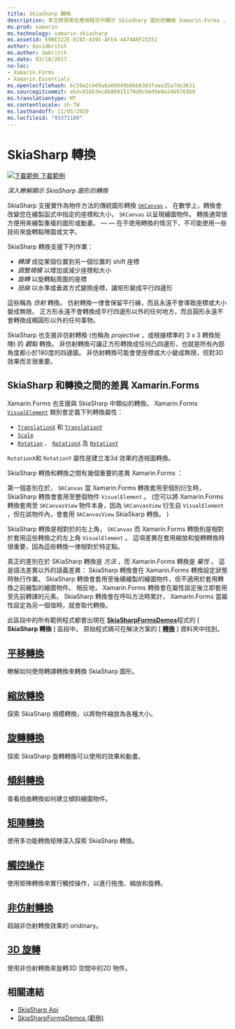 ```yaml
---
title: SkiaSharp 轉換
description: 本文將探索在應用程式中顯示 SkiaSharp 圖形的轉換 Xamarin.Forms ，並以範例程式碼示範。
ms.prod: xamarin
ms.technology: xamarin-skiasharp
ms.assetid: E9BE322E-ECB3-4395-AFE4-4474A0F25551
author: davidbritch
ms.author: dabritch
ms.date: 03/10/2017
no-loc:
- Xamarin.Forms
- Xamarin.Essentials
ms.openlocfilehash: 6c59a2c669a6a60049b6bb6383faea35a7de3631
ms.sourcegitcommit: ebdc016b3ec0b06915170d0cbbd9e0e2469763b9
ms.translationtype: MT
ms.contentlocale: zh-TW
ms.lasthandoff: 11/05/2020
ms.locfileid: "93371189"
---
```

# <a name="skiasharp-transforms"></a>SkiaSharp 轉換

[![下載範例](~/media/shared/download.png) 下載範例](/samples/xamarin/xamarin-forms-samples/skiasharpforms-demos)

_深入瞭解顯示 SkiaSharp 圖形的轉換_

SkiaSharp 支援實作為物件方法的傳統圖形轉換 [`SKCanvas`](xref:SkiaSharp.SKCanvas) 。 在數學上，轉換會改變您在繪製函式中指定的座標和大小， `SKCanvas` 以呈現繪圖物件。 轉換通常很方便用來繪製重複的圖形或動畫。 &mdash; &mdash; 在不使用轉換的情況下，不可能使用一些技術來旋轉點陣圖或文字。

SkiaSharp 轉換支援下列作業：

- *轉譯* 成從某個位置到另一個位置的 shift 座標
- *調整規模* 以增加或減少座標和大小
- *旋轉* 以旋轉點周圍的座標
- *扭曲* 以水準或垂直方式變換座標，讓矩形變成平行四邊形

這些稱為 *仿射* 轉換。 仿射轉換一律會保留平行線，而且永遠不會導致座標或大小變成無限。 正方形永遠不會轉換成平行四邊形以外的任何地方，而且圓形永遠不會轉換成橢圓形以外的任何事物。

SkiaSharp 也支援非仿射轉換 (也稱為 *projective* ，或根據標準的 3 x 3 轉換矩陣) 的 *觀點* 轉換。 非仿射轉換可讓正方形轉換成任何凸四邊形，也就是所有內部角度都小於180度的四邊圖。 非仿射轉換可能會使座標或大小變成無限，但對3D 效果而言很重要。

## <a name="differences-between-skiasharp-and-no-locxamarinforms-transforms"></a>SkiaSharp 和轉換之間的差異 Xamarin.Forms

Xamarin.Forms 也支援與 SkiaSharp 中類似的轉換。 Xamarin.Forms [`VisualElement`](xref:Xamarin.Forms.VisualElement) 類別會定義下列轉換屬性：

- [`TranslationX`](xref:Xamarin.Forms.VisualElement.TranslationX) 和 [`TranslationY`](xref:Xamarin.Forms.VisualElement.TranslationY)
- [`Scale`](xref:Xamarin.Forms.VisualElement.Scale)
- [`Rotation`](xref:Xamarin.Forms.VisualElement.Rotation) 、 [`RotationX`](xref:Xamarin.Forms.VisualElement.RotationX) 及 [`RotationY`](xref:Xamarin.Forms.VisualElement.RotationY)

`RotationX`和 `RotationY` 屬性是建立准3d 效果的透視圖轉換。

SkiaSharp 轉換和轉換之間有幾個重要的差異 Xamarin.Forms ：

第一個差別在於， `SKCanvas` 當 Xamarin.Forms 轉換套用至個別衍生時，SkiaSharp 轉換會套用至整個物件 `VisualElement` 。  (您可以將 Xamarin.Forms 轉換套用至 `SKCanvasView` 物件本身，因為 `SKCanvasView` 衍生自 `VisualElement` ，但在該物件內，會套用 `SKCanvasView` SkiaSkarp 轉換。 ) 

SkiaSharp 轉換是相對於的左上角， `SKCanvas` 而 Xamarin.Forms 轉換則是相對於套用這些轉換之的左上角 `VisualElement` 。 這項差異在套用縮放和旋轉轉換時很重要，因為這些轉換一律相對於特定點。

真正的差別在於 SKiaSharp 轉換是 *方法* ，而 Xamarin.Forms 轉換是 *屬性* 。 這是語法差異以外的語義差異： SkiaSharp 轉換會在 Xamarin.Forms 轉換設定狀態時執行作業。 SkiaSharp 轉換會套用至後續繪製的繪圖物件，但不適用於套用轉換之前繪製的繪圖物件。 相反地， Xamarin.Forms 轉換會在屬性設定後立即套用至先前轉譯的元素。 SkiaSharp 轉換會在呼叫方法時累計， Xamarin.Forms 當屬性設定為另一個值時，就會取代轉換。

此區段中的所有範例程式都會出現在 [**SkiaSharpFormsDemos**](/samples/xamarin/xamarin-forms-samples/skiasharpforms-demos)程式的 [ **SkiaSharp 轉換** ] 區段中。 原始程式碼可在解決方案的 [ [**轉換**](https://github.com/xamarin/xamarin-forms-samples/tree/master/SkiaSharpForms/Demos/Demos/SkiaSharpFormsDemos/Transforms) ] 資料夾中找到。

## <a name="the-translate-transform"></a>[平移轉換](translate.md)

瞭解如何使用轉譯轉換來轉換 SkiaSharp 圖形。

## <a name="the-scale-transform"></a>[縮放轉換](scale.md)

探索 SkiaSharp 規模轉換，以將物件縮放為各種大小。

## <a name="the-rotate-transform"></a>[旋轉轉換](rotate.md)

探索 SkiaSharp 旋轉轉換可以使用的效果和動畫。

## <a name="the-skew-transform"></a>[傾斜轉換](skew.md)

查看扭曲轉換如何建立傾斜繪圖物件。

## <a name="matrix-transforms"></a>[矩陣轉換](matrix.md)

使用多功能轉換矩陣深入探索 SkiaSharp 轉換。

## <a name="touch-manipulations"></a>[觸控操作](touch.md)

使用矩陣轉換來實行觸控操作，以進行拖曳、縮放和旋轉。

## <a name="non-affine-transforms"></a>[非仿射轉換](non-affine.md)

超越非仿射轉換效果的 oridinary。

## <a name="3d-rotation"></a>[3D 旋轉](3d-rotation.md)

使用非仿射轉換來旋轉3D 空間中的2D 物件。

## <a name="related-links"></a>相關連結

- [SkiaSharp Api](/dotnet/api/skiasharp)
- [SkiaSharpFormsDemos (範例) ](/samples/xamarin/xamarin-forms-samples/skiasharpforms-demos)